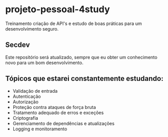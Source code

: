 # projeto-pessoal-4study

Treinamento criação de API's e estudo de boas práticas para um desenvolvimento seguro.

## Secdev

Este repositório será atualizado, sempre que eu obter um conhecimento novo para um bom desenvolvimento.


## Tópicos que estarei constantemente estudando:

-  Validação de entrada
-  Autenticação
-  Autorização
-  Proteção contra ataques de força bruta
-  Tratamento adequado de erros e exceções
-  Criptografia
-  Gerenciamento de dependências e atualizações
-  Logging e monitoramento